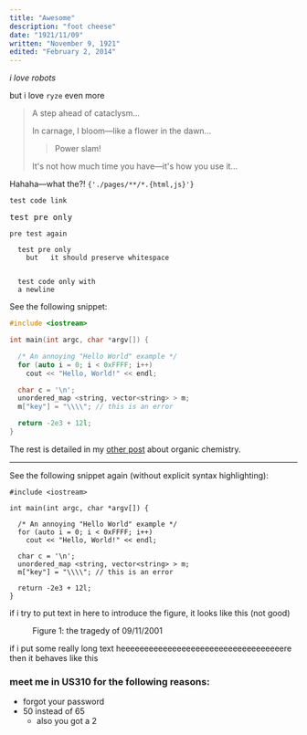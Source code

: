 ```yaml
---
title: "Awesome"
description: "foot cheese"
date: "1921/11/09"
written: "November 9, 1921"
edited: "February 2, 2014"
---
```

<i class='lead'>i love robots</i>

but i love `ryze` even more

>A step ahead of cataclysm...
>
>In carnage, I bloom&mdash;like a flower in the dawn...
>
> >Power slam!
>
>It's not how much time you have&mdash;it's how you use it...

Hahaha&mdash;what the?! `{'./pages/**/*.{html,js}'}`

<a><code>test code link</code></a>
<pre>test pre only</pre>
```plaintext
pre test again
```
```plaintext
  test pre only
    but   it should preserve whitespace
```
<code>
  test code only with
  a newline
</code>

<p id='again'>See the following snippet:</p>

```cpp
#include <iostream>

int main(int argc, char *argv[]) {

  /* An annoying "Hello World" example */
  for (auto i = 0; i < 0xFFFF; i++)
    cout << "Hello, World!" << endl;

  char c = '\n';
  unordered_map <string, vector<string> > m;
  m["key"] = "\\\\"; // this is an error

  return -2e3 + 12l;
}
```
<p>The rest is detailed in my <a href='/projects/another-test#again' target='_blank'>other post</a> about organic chemistry.</p>

---

<p>See the following snippet again (without explicit syntax highlighting):</p>

```
#include <iostream>

int main(int argc, char *argv[]) {

  /* An annoying "Hello World" example */
  for (auto i = 0; i < 0xFFFF; i++)
    cout << "Hello, World!" << endl;

  char c = '\n';
  unordered_map <string, vector<string> > m;
  m["key"] = "\\\\"; // this is an error

  return -2e3 + 12l;
}
```
<p>if i try to put text in here to introduce the figure, it looks like this (not good)</p>
<figure class='text-center'>
  <img src='/images/boeing-stock.png' alt='' class='h-32 w-full hover:invert'/>
  <figcaption>Figure 1: the tragedy of 09/11/2001</figcaption>
</figure>
if i put some really long text heeeeeeeeeeeeeeeeeeeeeeeeeeeeeeeeeeere then it behaves like this

### meet me in US310 for the following reasons:
* forgot your password
* 50 instead of 65
  - also you got a 2